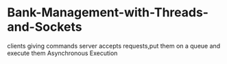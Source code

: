 # Bank-Management-with-Threads-and-Sockets

clients giving commands
server accepts requests,put them on a queue and execute them
Asynchronous Execution
